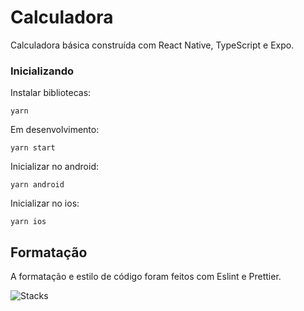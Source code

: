 # Calculadora
Calculadora básica construída com React Native, TypeScript e Expo.

### Inicializando

Instalar bibliotecas:
```
yarn
```

Em desenvolvimento:
```
yarn start
```

Inicializar no android:
```
yarn android
```

Inicializar no ios:
```
yarn ios
```

## Formatação
A formatação e estilo de código foram feitos com Eslint e Prettier.

![Stacks](https://skillicons.dev/icons?i=react,ts,git,github&perline=3)
